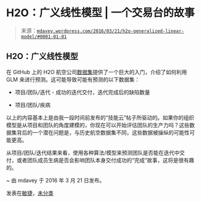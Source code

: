 <!--yml

category: 未分类

date: 2024-05-18 05:35:11

-->

# H2O：广义线性模型 | 一个交易台的故事

> 来源：[`mdavey.wordpress.com/2016/03/21/h2o-generalized-linear-model/#0001-01-01`](https://mdavey.wordpress.com/2016/03/21/h2o-generalized-linear-model/#0001-01-01)

## H2O：广义线性模型

在 GitHub 上的 H2O 航空公司[数据集](https://github.com/h2oai/h2o-2/wiki/Hacking-Airline-DataSet-with-H2O)提供了一个巨大的入门，介绍了如何利用 GLM 来进行预测。这可能导致可能有预测的以下数据集：

+   项目/团队/迭代 - 成功的迭代交付，迭代完成后的缺陷数量

+   项目/团队/疾病

以上的内容基本上是由我一段时间前发布的“技能云”帖子所驱动的。如果你的组织模型是从项目和团队的角度建模的，你现在可以开始评估团队的生产力吗？这些数据集背后的一个潜在问题是，与历史航空数据集不同，这些数据被操纵的可能性可能更高。

从项目/团队/迭代结果来看，使用各种算法/模型来预测团队是否能在迭代中交付，或者团队成员生病是否会影响团队本身交付成功的“完成”故事，这将是很有趣的。

~ 由 mdavey 于 2016 年 3 月 21 日发布。

发表在[敏捷](https://mdavey.wordpress.com/category/agile/)，[未分类](https://mdavey.wordpress.com/category/uncategorized/)
